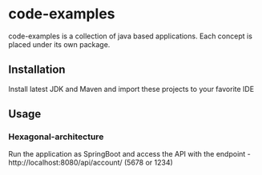 # code-examples
code-examples is a collection of java based applications. Each concept is placed under its own package.

## Installation
Install latest JDK and Maven and import these projects to your favorite IDE

## Usage

### Hexagonal-architecture
Run the application as SpringBoot and access the API with the endpoint - http://localhost:8080/api/account/<account number> (5678 or 1234)
